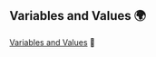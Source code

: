 ## Variables and Values :earth_africa:

[Variables and Values](https://www.typescript-training.com/course/fundamentals-v3/03-variables-and-values/) :seedling:

